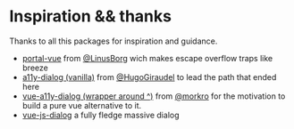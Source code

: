 # Inspiration && thanks
Thanks to all this packages for inspiration and guidance.

- [portal-vue](https://github.com/LinusBorg/portal-vue) from [@LinusBorg](https://github.com/LinusBorg) wich makes escape overflow traps like breeze
- [a11y-dialog (vanilla)](http://edenspiekermann.github.io/a11y-dialog/) from [@HugoGiraudel](https://github.com/HugoGiraudel) to lead the path that ended here
- [vue-a11y-dialog (wrapper around ^)](https://github.com/morkro/vue-a11y-dialog) from [@morkro](https://github.com/morkro) for the motivation to build a pure vue alternative to it.
- [vue-js-dialog](https://github.com/euvl/vue-js-modal) a fully fledge massive dialog